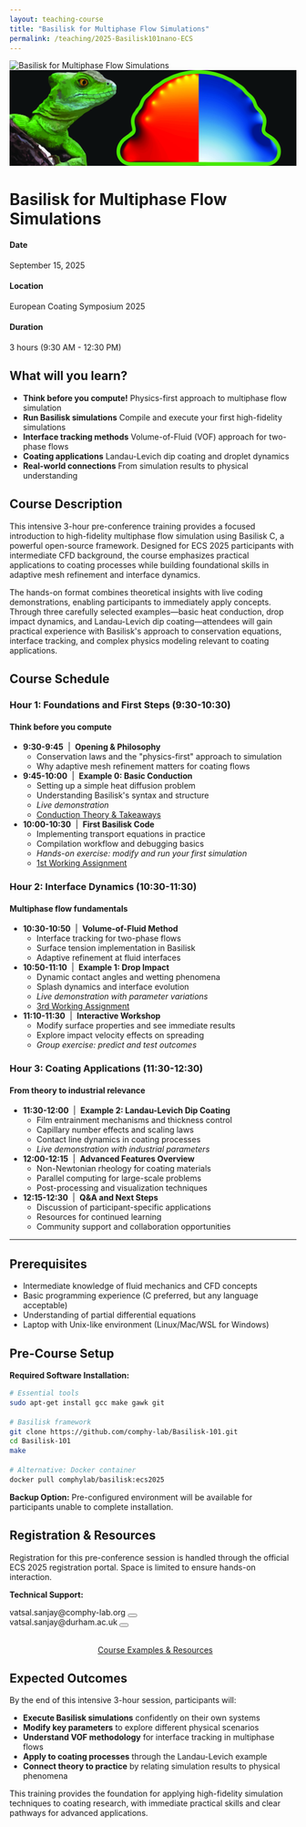```yaml
---
layout: teaching-course
title: "Basilisk for Multiphase Flow Simulations"
permalink: /teaching/2025-Basilisk101nano-ECS
---
```


<div class="course-image">
  <img src="/assets/images/teaching/basilisk-ecs-banner.jpg" alt="Basilisk for Multiphase Flow Simulations" loading="lazy" class="light-mode-img">
  <img src="/assets/images/teaching/courseBanner-dark.jpg" alt="Basilisk for Multiphase Flow Simulations" loading="lazy" class="dark-mode-img">
</div>

<script>
  // Function to update image visibility based on theme
  function updateBannerImages() {
    const theme = document.documentElement.getAttribute('data-theme') || 'light';
    const lightImages = document.querySelectorAll('.light-mode-img');
    const darkImages = document.querySelectorAll('.dark-mode-img');
    
    if (theme === 'dark') {
      lightImages.forEach(img => img.style.display = 'none');
      darkImages.forEach(img => img.style.display = 'block');
    } else {
      lightImages.forEach(img => img.style.display = 'block');
      darkImages.forEach(img => img.style.display = 'none');
    }
  }
  
  // Run on page load
  document.addEventListener('DOMContentLoaded', updateBannerImages);
  
  // Watch for theme changes
  const observer = new MutationObserver(function(mutations) {
    mutations.forEach(function(mutation) {
      if (mutation.attributeName === 'data-theme') {
        updateBannerImages();
      }
    });
  });
  
  observer.observe(document.documentElement, { attributes: true });
</script>

# Basilisk for Multiphase Flow Simulations

<div class="course-details">
  <div class="course-details__item">
    <h4><i class="fa-solid fa-calendar-days"></i> Date</h4>
    <p>September 15, 2025</p>
  </div>
  <div class="course-details__item">
    <h4><i class="fa-solid fa-location-dot"></i> Location</h4>
    <p>European Coating Symposium 2025</p>
  </div>
  <div class="course-details__item">
    <h4><i class="fa-solid fa-clock"></i> Duration</h4>
    <p>3 hours (9:30 AM - 12:30 PM)</p>
  </div>
</div>

## What will you learn?

- **Think before you compute!** Physics-first approach to multiphase flow simulation
- **Run Basilisk simulations** Compile and execute your first high-fidelity simulations
- **Interface tracking methods** Volume-of-Fluid (VOF) approach for two-phase flows
- **Coating applications** Landau-Levich dip coating and droplet dynamics
- **Real-world connections** From simulation results to physical understanding

## Course Description

This intensive 3-hour pre-conference training provides a focused introduction to high-fidelity multiphase flow simulation using Basilisk C, a powerful open-source framework. Designed for ECS 2025 participants with intermediate CFD background, the course emphasizes practical applications to coating processes while building foundational skills in adaptive mesh refinement and interface dynamics.

The hands-on format combines theoretical insights with live coding demonstrations, enabling participants to immediately apply concepts. Through three carefully selected examples—basic heat conduction, drop impact dynamics, and Landau-Levich dip coating—attendees will gain practical experience with Basilisk's approach to conservation equations, interface tracking, and complex physics modeling relevant to coating applications.

## Course Schedule

### Hour 1: Foundations and First Steps (9:30-10:30)
#### Think before you compute
- **9:30-9:45** &nbsp;|&nbsp; **Opening & Philosophy**
  - Conservation laws and the "physics-first" approach to simulation
  - Why adaptive mesh refinement matters for coating flows
- **9:45-10:00** &nbsp;|&nbsp; **Example 0: Basic Conduction**
  - Setting up a simple heat diffusion problem
  - Understanding Basilisk's syntax and structure
  - *Live demonstration*
  - [Conduction Theory & Takeaways](https://blogs.comphy-lab.org/Lecture-Notes/Basilisk101/1-conduction-takeaways)
- **10:00-10:30** &nbsp;|&nbsp; **First Basilisk Code**
  - Implementing transport equations in practice
  - Compilation workflow and debugging basics
  - *Hands-on exercise: modify and run your first simulation*
  - [1st Working Assignment](https://blogs.comphy-lab.org/Lecture-Notes/Basilisk101/1st-workingAssignment)

### Hour 2: Interface Dynamics (10:30-11:30)
#### Multiphase flow fundamentals
- **10:30-10:50** &nbsp;|&nbsp; **Volume-of-Fluid Method**
  - Interface tracking for two-phase flows
  - Surface tension implementation in Basilisk
  - Adaptive refinement at fluid interfaces
- **10:50-11:10** &nbsp;|&nbsp; **Example 1: Drop Impact**
  - Dynamic contact angles and wetting phenomena
  - Splash dynamics and interface evolution
  - *Live demonstration with parameter variations*
  - [3rd Working Assignment](https://blogs.comphy-lab.org/Lecture-Notes/Basilisk101/3rd-workingAssignment)
- **11:10-11:30** &nbsp;|&nbsp; **Interactive Workshop**
  - Modify surface properties and see immediate results
  - Explore impact velocity effects on spreading
  - *Group exercise: predict and test outcomes*

### Hour 3: Coating Applications (11:30-12:30)
#### From theory to industrial relevance
- **11:30-12:00** &nbsp;|&nbsp; **Example 2: Landau-Levich Dip Coating**
  - Film entrainment mechanisms and thickness control
  - Capillary number effects and scaling laws
  - Contact line dynamics in coating processes
  - *Live demonstration with industrial parameters*
- **12:00-12:15** &nbsp;|&nbsp; **Advanced Features Overview**
  - Non-Newtonian rheology for coating materials
  - Parallel computing for large-scale problems
  - Post-processing and visualization techniques
- **12:15-12:30** &nbsp;|&nbsp; **Q&A and Next Steps**
  - Discussion of participant-specific applications
  - Resources for continued learning
  - Community support and collaboration opportunities

---

## Prerequisites

- Intermediate knowledge of fluid mechanics and CFD concepts
- Basic programming experience (C preferred, but any language acceptable)
- Understanding of partial differential equations
- Laptop with Unix-like environment (Linux/Mac/WSL for Windows)

## Pre-Course Setup

**Required Software Installation:**
```bash
# Essential tools
sudo apt-get install gcc make gawk git

# Basilisk framework
git clone https://github.com/comphy-lab/Basilisk-101.git
cd Basilisk-101
make

# Alternative: Docker container
docker pull comphylab/basilisk:ecs2025
```

**Backup Option:** Pre-configured environment will be available for participants unable to complete installation.

## Registration & Resources

Registration for this pre-conference session is handled through the official ECS 2025 registration portal. Space is limited to ensure hands-on interaction.

**Technical Support:**
<div class="email-container">
    <span class="email-text">vatsal.sanjay@comphy-lab.org</span>
    <button class="copy-btn" onclick="copyEmail(this)" data-text="vatsal.sanjay@comphy-lab.org" aria-label="Copy email address vatsal.sanjay@comphy-lab.org">
        <i class="fas fa-copy"></i>
    </button>
</div>
<div class="email-container">
    <span class="email-text">vatsal.sanjay@durham.ac.uk</span>
    <button class="copy-btn" onclick="copyEmail(this)" data-text="vatsal.sanjay@durham.ac.uk" aria-label="Copy email address vatsal.sanjay@durham.ac.uk">
        <i class="fas fa-copy"></i>
    </button>
</div>

<script>
function copyEmail(button) {
  const textToCopy = button.getAttribute('data-text');
  
  // Create a temporary textarea element to copy from
  const textarea = document.createElement('textarea');
  textarea.value = textToCopy;
  textarea.setAttribute('readonly', '');
  textarea.style.position = 'absolute';
  textarea.style.left = '-9999px';
  document.body.appendChild(textarea);
  
  // Select and copy the text
  textarea.select();
  document.execCommand('copy');
  
  // Remove the temporary element
  document.body.removeChild(textarea);
  
  // Show feedback
  const originalIcon = button.innerHTML;
  button.innerHTML = '<i class="fas fa-check"></i>';
  button.classList.add('copied');
  
  // Restore original state after a delay
  setTimeout(() => {
    button.innerHTML = originalIcon;
    button.classList.remove('copied');
  }, 2000);
}
</script>

<div style="margin-top: 2rem; text-align: center;">
  <a href="https://github.com/comphy-lab/Basilisk-101" class="course-card__link" target="_blank" rel="noopener noreferrer" aria-label="Course GitHub Repository">
    <i class="fa-brands fa-github" style="margin-right: 0.5rem; font-style: normal;"></i>Course Examples & Resources
  </a>
</div>

## Expected Outcomes

By the end of this intensive 3-hour session, participants will:

- **Execute Basilisk simulations** confidently on their own systems
- **Modify key parameters** to explore different physical scenarios
- **Understand VOF methodology** for interface tracking in multiphase flows
- **Apply to coating processes** through the Landau-Levich example
- **Connect theory to practice** by relating simulation results to physical phenomena

This training provides the foundation for applying high-fidelity simulation techniques to coating research, with immediate practical skills and clear pathways for advanced applications.